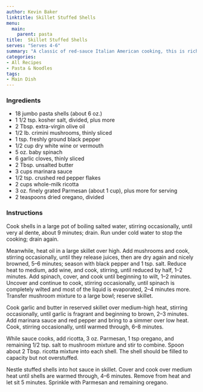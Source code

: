 ```yaml
---
author: Kevin Baker
linktitle: Skillet Stuffed Shells
menu:
  main:
    parent: pasta
title:  Skillet Stuffed Shells
serves: "Serves 4-6"
summary: "A classic of red-sauce Italian American cooking, this is rich, comforting and meatless."
categories:
- All Recipes
- Pasta & Noodles
tags: 
- Main Dish
---
```

### Ingredients

<div class="ingredient-list">

* 18 jumbo pasta shells (about 6 oz.)  
* 1 1/2 tsp. kosher salt, divided, plus more  
* 2 Tbsp. extra-virgin olive oil  
* 1/2 lb. crimini mushrooms, thinly sliced  
* 1 tsp. freshly ground black pepper  
* 1/2 cup dry white wine or vermouth  
* 5 oz. baby spinach  
* 6 garlic cloves, thinly sliced  
* 2 Tbsp. unsalted butter  
* 3 cups marinara sauce  
* 1/2 tsp. crushed red pepper flakes  
* 2 cups whole-milk ricotta  
* 3 oz. finely grated Parmesan (about 1 cup), plus more for serving  
* 2 teaspoons dried oregano, divided  

</div>

### Instructions
Cook shells in a large pot of boiling salted water, stirring occasionally, until very al dente, about 9 minutes; drain. Run under cold water to stop the cooking; drain again.

Meanwhile, heat oil in a large skillet over high. Add mushrooms and cook, stirring occasionally, until they release juices, then are dry again and nicely browned, 5–6 minutes; season with black pepper and 1 tsp. salt. Reduce heat to medium, add wine, and cook, stirring, until reduced by half, 1–2 minutes. Add spinach, cover, and cook until beginning to wilt, 1–2 minutes. Uncover and continue to cook, stirring occasionally, until spinach is completely wilted and most of the liquid is evaporated, 2–4 minutes more. Transfer mushroom mixture to a large bowl; reserve skillet.

Cook garlic and butter in reserved skillet over medium-high heat, stirring occasionally, until garlic is fragrant and beginning to brown, 2–3 minutes. Add marinara sauce and red pepper and bring to a simmer over low heat. Cook, stirring occasionally, until warmed through, 6–8 minutes.

While sauce cooks, add ricotta, 3 oz. Parmesan, 1 tsp oregano, and remaining 1/2 tsp. salt to mushroom mixture and stir to combine. Spoon about 2 Tbsp. ricotta mixture into each shell. The shell should be filled to capacity but not overstuffed.

Nestle stuffed shells into hot sauce in skillet. Cover and cook over medium heat until shells are warmed through, 4–6 minutes. Remove from heat and let sit 5 minutes. Sprinkle with Parmesan and remaining oregano.
